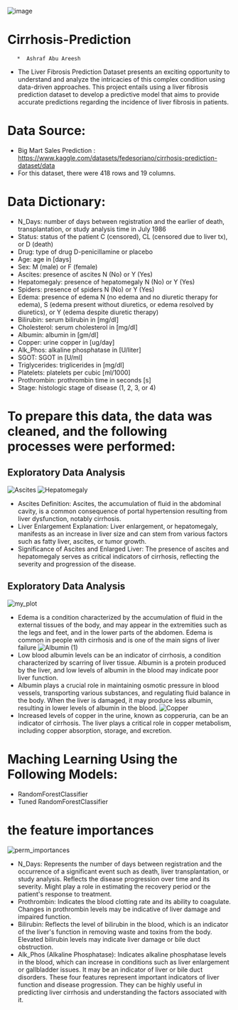 ![image](https://github.com/ashrafabuareesh/Cirrhosis-Prediction/assets/123064338/542de6ff-c458-406b-a507-07878d5ca1b9)


# Cirrhosis-Prediction
       *  Ashraf Abu Areesh

* The Liver Fibrosis Prediction Dataset presents an exciting opportunity to understand and analyze the intricacies of this complex condition using data-driven approaches. This project entails using a liver fibrosis prediction dataset to develop a predictive model that aims to provide accurate predictions regarding the incidence of liver fibrosis in patients.
# Data Source:
* Big Mart Sales Prediction : https://www.kaggle.com/datasets/fedesoriano/cirrhosis-prediction-dataset/data
* For this dataset, there were 418 rows and 19 columns.
# Data Dictionary:

*  N_Days: number of days between registration and the earlier of death, transplantation, or study analysis time in July 1986
* Status: status of the patient C (censored), CL (censored due to liver tx), or D (death)
* Drug: type of drug D-penicillamine or placebo
*  Age: age in [days]
*  Sex: M (male) or F (female)
*  Ascites: presence of ascites N (No) or Y (Yes)
*  Hepatomegaly: presence of hepatomegaly N (No) or Y (Yes)
* Spiders: presence of spiders N (No) or Y (Yes)
* Edema: presence of edema N (no edema and no diuretic therapy for edema), S (edema present without diuretics, or edema resolved by diuretics), or Y (edema despite diuretic therapy)
* Bilirubin: serum bilirubin in [mg/dl]
* Cholesterol: serum cholesterol in [mg/dl]
* Albumin: albumin in [gm/dl]
* Copper: urine copper in [ug/day]
* Alk_Phos: alkaline phosphatase in [U/liter]
* SGOT: SGOT in [U/ml]
*  Triglycerides: triglicerides in [mg/dl]
* Platelets: platelets per cubic [ml/1000]
* Prothrombin: prothrombin time in seconds [s]
* Stage: histologic stage of disease (1, 2, 3, or 4)
# To prepare this data, the data was cleaned, and the following processes were performed:
## Exploratory Data Analysis
![Ascites](https://github.com/ashrafabuareesh/Cirrhosis-Prediction/assets/123064338/72ddcf5d-35d7-48ae-bb11-64fb46b577b5)
![Hepatomegaly](https://github.com/ashrafabuareesh/Cirrhosis-Prediction/assets/123064338/014c7e34-0a92-477b-a868-a7fcaa02b9b9)


* Ascites Definition: Ascites, the accumulation of fluid in the abdominal cavity, is a common consequence of portal hypertension resulting from liver dysfunction, notably cirrhosis.
* Liver Enlargement Explanation: Liver enlargement, or hepatomegaly, manifests as an increase in liver size and can stem from various factors such as fatty liver, ascites, or tumor growth.
* Significance of Ascites and Enlarged Liver: The presence of ascites and hepatomegaly serves as critical indicators of cirrhosis, reflecting the severity and progression of the disease.
## Exploratory Data Analysis

![my_plot](https://github.com/ashrafabuareesh/Cirrhosis-Prediction/assets/123064338/b14b6683-dcde-4d42-8504-82bfd97464ba)

* Edema is a condition characterized by the accumulation of fluid in the external tissues of the body, and may appear in the extremities such as the legs and feet, and in the lower parts of the abdomen. Edema is common in people with cirrhosis and is one of the main signs of liver failure
![Albumin (1)](https://github.com/ashrafabuareesh/Cirrhosis-Prediction/assets/123064338/0cff56e7-62ce-45a6-bb62-c6c09695d098)
* Low blood albumin levels can be an indicator of cirrhosis, a condition characterized by scarring of liver tissue. Albumin is a protein produced by the liver, and low levels of albumin in the blood may indicate poor liver function.
* Albumin plays a crucial role in maintaining osmotic pressure in blood vessels, transporting various substances, and regulating fluid balance in the body. When the liver is damaged, it may produce less albumin, resulting in lower levels of albumin in the blood.
![Copper](https://github.com/ashrafabuareesh/Cirrhosis-Prediction/assets/123064338/b33f9eac-9a90-4ef3-8754-bfa6e0662ebf)
* Increased levels of copper in the urine, known as copperuria, can be an indicator of cirrhosis. The liver plays a critical role in copper metabolism, including copper absorption, storage, and excretion.
# Maching Learning Using the Following Models:
  * RandomForestClassifier
  * Tuned RandomForestClassifier

# the feature importances 
![perm_importances](https://github.com/ashrafabuareesh/Cirrhosis-Prediction/assets/123064338/468c5419-8af2-4bb4-988b-481488a7879c)
* N_Days: Represents the number of days between registration and the occurrence of a significant event such as death, liver transplantation, or study analysis. Reflects the disease progression over time and its severity. Might play a role in estimating the recovery period or the patient's response to treatment.
* Prothrombin: Indicates the blood clotting rate and its ability to coagulate. Changes in prothrombin levels may be indicative of liver damage and impaired function.
* Bilirubin: Reflects the level of bilirubin in the blood, which is an indicator of the liver's function in removing waste and toxins from the body. Elevated bilirubin levels may indicate liver damage or bile duct obstruction.
* Alk_Phos (Alkaline Phosphatase): Indicates alkaline phosphatase levels in the blood, which can increase in conditions such as liver enlargement or gallbladder issues. It may be an indicator of liver or bile duct disorders. These four features represent important indicators of liver function and disease progression. They can be highly useful in predicting liver cirrhosis and understanding the factors associated with it.



